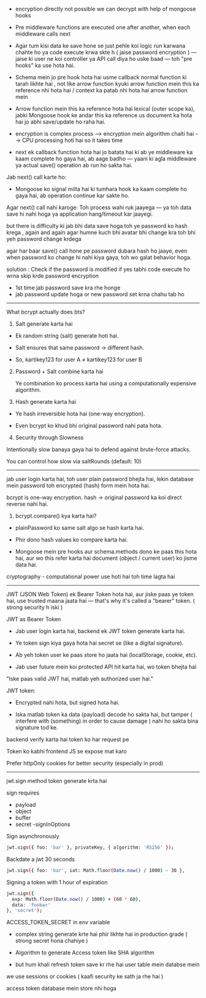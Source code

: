 - encryption directly not possible we can decrypt with help of mongoose hooks


- Pre middleware functions are executed one after another, when each middleware calls next


- Agar tum kisi data ke save hone se just pehle koi logic run karwana chahte ho ya code execute krwa skte h ( jaise password encryption ) — jaise ki user ne koi controller ya API call diya ho uske baad — toh "pre hooks" ka use hota hai.


- Schema mein jo pre hook hota hai usme callback normal function ki tarah likhte hai , not like arrow function kyuki arrow function mein this ka reference nhi hota hai / context ka patab nhi hota hai arrow function mein


- Arrow function mein this ka reference hota hai lexical (outer scope ka), jabki Mongoose hook ke andar this ka reference us document ka hota hai jo abhi save/update ho raha hai.



- encryption is complex process --> encryption mein algorithm chalti hai --> CPU processing hoti hai so it takes time


- next ek callback function hota hai jo batata hai ki ab ye middleware ka kaam complete ho gaya hai, ab aage badho — yaani ki agla middleware ya actual save() operation ab run ho sakta hai.



Jab next() call karte ho:
   - Mongoose ko signal milta hai ki tumhara hook ka kaam complete ho gaya hai, ab operation continue kar sakte ho.


Agar next() call nahi karoge:
Toh process wahi ruk jaayega — ya toh data save hi nahi hoga ya application hang/timeout kar jaayegi. 



but there is difficulty ki jab bhi data save hoga toh ye password ko hash krega , again and again agar humne kuch bhi avatar bhi change kra toh bhi yeh password change krdega 



agar har baar save() call hone pe password dubara hash ho jaaye, even when password ko change hi nahi kiya gaya, toh wo galat behavior hoga.


solution : Check if the password is modified
if yes tabhi code execute ho wrna skip krde password encryption

   - 1st time jab password save kra rhe honge
   - jab password update hoga or new password set krna chahu tab ho 


--------------------------------------------------



What bcrypt actually does bts?




1. Salt generate karta hai

- Ek random string (salt) generate hoti hai.
- Salt ensures that same password → different hash.

- So, kartikey123 for user A ≠ kartikey123 for user B




2. Password + Salt combine karta hai

    Ye combination ko process karta hai using a computationally expensive algorithm.



3. Hash generate karta hai


- Ye hash irreversible hota hai (one-way encryption).

- Even bcrypt ko khud bhi original password nahi pata hota.




4. Security through Slowness

Intentionally slow banaya gaya hai to defend against brute-force attacks.

You can control how slow via saltRounds (default: 10)



--------------------------------------------------


jab user login karta hai, toh user plain password bhejta hai, lekin database mein password toh encrypted (hash) form mein hota hai.


bcrypt is one-way encryption.
hash → original password ka koi direct reverse nahi hai.



1.  bcrypt.compare() kya karta hai?

- plainPassword ko same salt algo se hash karta hai.
- Phir dono hash values ko compare karta hai.




- Mongoose mein pre hooks aur schema.methods dono ke paas this hota hai, aur wo this refer karta hai document (object / current user) ko jisme data hai.


cryptography - computational power use hoti hai toh time lagta hai


--------------------------------------------------


JWT (JSON Web Token) ek Bearer Token hota hai, aur jiske paas ye token hai, use trusted maana jaata hai — that's why it's called a "bearer" token. ( strong security h iski )


JWT as Bearer Token
   - Jab user login karta hai, backend ek JWT token generate karta hai.
   - Ye token sign kiya gaya hota hai secret se (like a digital signature).

   - Ab yeh token user ke paas store ho jaata hai (localStorage, cookie, etc).

   - Jab user future mein koi protected API hit karta hai, wo token bhejta hai

"Iske paas valid JWT hai, matlab yeh authorized user hai."



JWT token:

   - Encrypted nahi hota, but signed hota hai.

   - Iska matlab token ka data (payload) decode ho sakta hai, but tamper ( interfere with (something) in order to cause damage ) nahi ho sakta bina signature tod ke.


backend verify karta hai token ko har request pe

Token ko kabhi frontend JS se expose mat karo

Prefer httpOnly cookies for better security (especially in prod)

------------------------------------------------------------

jwt.sign method token generate krta hai

sign requires
 - payload 
 - object 
 - buffer
 - secret 
 -signInOptions


Sign asynchronously
```bash
jwt.sign({ foo: 'bar' }, privateKey, { algorithm: 'RS256' });
```

Backdate a jwt 30 seconds 

```bash
jwt.sign({ foo: 'bar', iat: Math.floor(Date.now() / 1000) - 30 },
```


Signing a token with 1 hour of expiration

```bash
jwt.sign({
  exp: Math.floor(Date.now() / 1000) + (60 * 60),
  data: 'foobar'
}, 'secret');
```


ACCESS_TOKEN_SECRET in env variable

- complex string generate krte hai phir likhte hai in production grade ( strong secret hona chahiye )

- Algorithm to generate Access token like SHA algorithm


- but hum khali refresh token save kr rhe hai user table mein databse mein 

we use sessions or cookies ( kaafi security ke sath ja rhe hai )

access token database mein store nhi hoga  